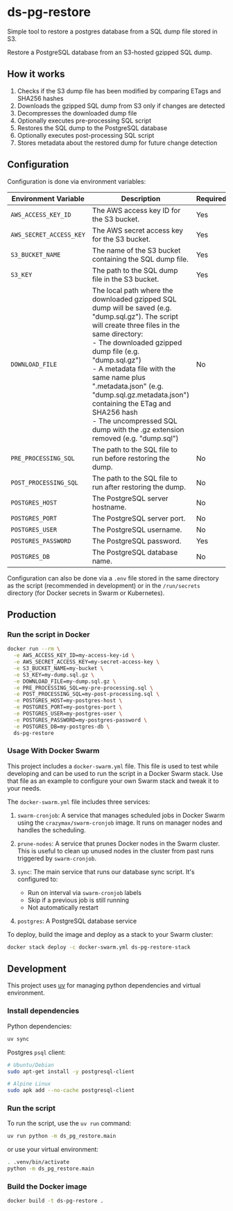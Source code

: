 # ds-pg-restore

Simple tool to restore a postgres database from a SQL dump file stored in S3.

Restore a PostgreSQL database from an S3-hosted gzipped SQL dump.

## How it works

1. Checks if the S3 dump file has been modified by comparing ETags and SHA256
   hashes
2. Downloads the gzipped SQL dump from S3 only if changes are detected
3. Decompresses the downloaded dump file
4. Optionally executes pre-processing SQL script
5. Restores the SQL dump to the PostgreSQL database
6. Optionally executes post-processing SQL script
7. Stores metadata about the restored dump for future change detection

## Configuration

Configuration is done via environment variables:

| Environment Variable | Description | Required | Default Value |
|---------------------|-------------|----------|---------------|
| `AWS_ACCESS_KEY_ID` | The AWS access key ID for the S3 bucket. | Yes | - |
| `AWS_SECRET_ACCESS_KEY` | The AWS secret access key for the S3 bucket. | Yes | - |
| `S3_BUCKET_NAME` | The name of the S3 bucket containing the SQL dump file. | Yes | - |
| `S3_KEY` | The path to the SQL dump file in the S3 bucket. | Yes | - |
| `DOWNLOAD_FILE` | The local path where the downloaded gzipped SQL dump will be saved (e.g. "dump.sql.gz"). The script will create three files in the same directory:<br>- The downloaded gzipped dump file (e.g. "dump.sql.gz")<br>- A metadata file with the same name plus ".metadata.json" (e.g. "dump.sql.gz.metadata.json") containing the ETag and SHA256 hash<br>- The uncompressed SQL dump with the .gz extension removed (e.g. "dump.sql") | No | `./data/dl/s3_file.sql.gz` |
| `PRE_PROCESSING_SQL` | The path to the SQL file to run before restoring the dump. | No | - |
| `POST_PROCESSING_SQL` | The path to the SQL file to run after restoring the dump. | No | - |
| `POSTGRES_HOST` | The PostgreSQL server hostname. | No | `localhost` |
| `POSTGRES_PORT` | The PostgreSQL server port. | No | `5432` |
| `POSTGRES_USER` | The PostgreSQL username. | No | `postgres` |
| `POSTGRES_PASSWORD` | The PostgreSQL password. | Yes | - |
| `POSTGRES_DB` | The PostgreSQL database name. | No | `postgres` |

Configuration can also be done via a `.env` file stored in the same directory as
the script (recommended in development) or in the `/run/secrets` directory (for
Docker secrets in Swarm or Kubernetes).

## Production

### Run the script in Docker

```sh
docker run --rm \
  -e AWS_ACCESS_KEY_ID=my-access-key-id \
  -e AWS_SECRET_ACCESS_KEY=my-secret-access-key \
  -e S3_BUCKET_NAME=my-bucket \
  -e S3_KEY=my-dump.sql.gz \
  -e DOWNLOAD_FILE=my-dump.sql.gz \
  -e PRE_PROCESSING_SQL=my-pre-processing.sql \
  -e POST_PROCESSING_SQL=my-post-processing.sql \
  -e POSTGRES_HOST=my-postgres-host \
  -e POSTGRES_PORT=my-postgres-port \
  -e POSTGRES_USER=my-postgres-user \
  -e POSTGRES_PASSWORD=my-postgres-password \
  -e POSTGRES_DB=my-postgres-db \
  ds-pg-restore
```

### Usage With Docker Swarm

This project includes a `docker-swarm.yml` file. This file is used to test
while developing and can be used to run the script in a Docker Swarm stack. Use
that file as an example to configure your own Swarm stack and tweak it to your
needs.

The `docker-swarm.yml` file includes three services:

1. `swarm-cronjob`: A service that manages scheduled jobs in Docker Swarm using
   the `crazymax/swarm-cronjob` image. It runs on manager nodes and handles the
   scheduling.

1. `prune-nodes`: A service that prunes Docker nodes in the Swarm cluster. This
   is useful to clean up unused nodes in the cluster from past runs triggered
   by `swarm-cronjob`.

1. `sync`: The main service that runs our database sync script. It's configured
   to:
   - Run on interval via `swarm-cronjob` labels
   - Skip if a previous job is still running
   - Not automatically restart

1. `postgres`: A PostgreSQL database service

To deploy, build the image and deploy as a stack to your Swarm cluster:

```sh
docker stack deploy -c docker-swarm.yml ds-pg-restore-stack
```

## Development

This project uses [uv](https://docs.astral.sh/uv/) for managing python
dependencies and virtual environment.

### Install dependencies

Python dependencies:

```sh
uv sync
```

Postgres `psql` client:

```sh
# Ubuntu/Debian
sudo apt-get install -y postgresql-client

# Alpine Linux
sudo apk add --no-cache postgresql-client
```

### Run the script

To run the script, use the `uv run` command:

```sh
uv run python -m ds_pg_restore.main
```

or use your virtual environment:

```sh
. .venv/bin/activate
python -m ds_pg_restore.main
```

### Build the Docker image

```sh
docker build -t ds-pg-restore .
```
